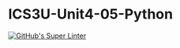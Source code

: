 # ICS3U-Unit4-05-Python
[![GitHub's Super Linter](https://github.com/Yiyun-Qin/ICS3U-Unit4-05-Python/workflows/GitHub's%20Super%20Linter/badge.svg)](https://github.com/Yiyun-Qin/ICS3U-Unit4-05-Python/actions)

